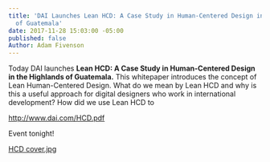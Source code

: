 ```yaml
---
title: 'DAI Launches Lean HCD: A Case Study in Human-Centered Design in the Highlands
  of Guatemala'
date: 2017-11-28 15:03:00 -05:00
published: false
Author: Adam Fivenson
---
```


Today DAI launches **Lean HCD: A Case Study in Human-Centered Design in the Highlands of Guatemala.** This whitepaper introduces the concept of Lean Human-Centered Design. What do we mean by Lean HCD and why is this a useful approach for digital designers who work in international development? How did we use Lean HCD to 

http://www.dai.com/HCD.pdf

Event tonight!

[HCD cover.jpg](/uploads/HCD%20cover.jpg)


